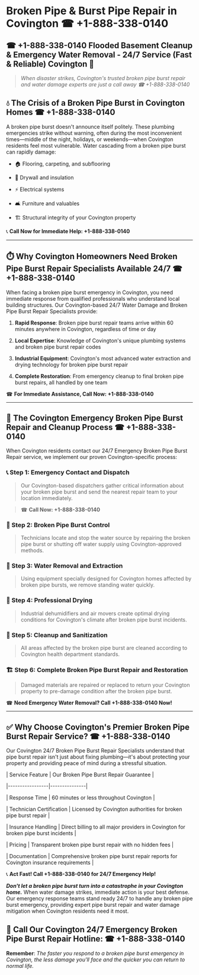 # Broken Pipe & Burst Pipe Repair in Covington ☎ +1-888-338-0140  
## ☎ +1-888-338-0140 Flooded Basement Cleanup & Emergency Water Removal - 24/7 Service (Fast & Reliable) Covington 🚨  

> *When disaster strikes, Covington's trusted broken pipe burst repair and water damage experts are just a call away ☎ +1-888-338-0140*  

## 💧 The Crisis of a Broken Pipe Burst in Covington Homes ☎ +1-888-338-0140  

A broken pipe burst doesn't announce itself politely. These plumbing emergencies strike without warning, often during the most inconvenient times—middle of the night, holidays, or weekends—when Covington residents feel most vulnerable. Water cascading from a broken pipe burst can rapidly damage:  

* 🏠 Flooring, carpeting, and subflooring  
* 🧱 Drywall and insulation  
* ⚡ Electrical systems  
* 🛋️ Furniture and valuables  
* 🏗️ Structural integrity of your Covington property  

📞 **Call Now for Immediate Help: +1-888-338-0140**  

---  

## ⏱️ Why Covington Homeowners Need Broken Pipe Burst Repair Specialists Available 24/7 ☎ +1-888-338-0140  

When facing a broken pipe burst emergency in Covington, you need immediate response from qualified professionals who understand local building structures. Our Covington-based 24/7 Water Damage and Broken Pipe Burst Repair Specialists provide:  

1. **Rapid Response**: Broken pipe burst repair teams arrive within 60 minutes anywhere in Covington, regardless of time or day  
2. **Local Expertise**: Knowledge of Covington's unique plumbing systems and broken pipe burst repair codes  
3. **Industrial Equipment**: Covington's most advanced water extraction and drying technology for broken pipe burst repair  
4. **Complete Restoration**: From emergency cleanup to final broken pipe burst repairs, all handled by one team  

☎ **For Immediate Assistance, Call Now: +1-888-338-0140**  

---  

## 🔧 The Covington Emergency Broken Pipe Burst Repair and Cleanup Process ☎ +1-888-338-0140  

When Covington residents contact our 24/7 Emergency Broken Pipe Burst Repair service, we implement our proven Covington-specific process:  

### 📞 Step 1: Emergency Contact and Dispatch  
> Our Covington-based dispatchers gather critical information about your broken pipe burst and send the nearest repair team to your location immediately.  
> ☎ **Call Now: +1-888-338-0140**  

### 🚿 Step 2: Broken Pipe Burst Control  
> Technicians locate and stop the water source by repairing the broken pipe burst or shutting off water supply using Covington-approved methods.  

### 🌊 Step 3: Water Removal and Extraction  
> Using equipment specially designed for Covington homes affected by broken pipe bursts, we remove standing water quickly.  

### 💨 Step 4: Professional Drying  
> Industrial dehumidifiers and air movers create optimal drying conditions for Covington's climate after broken pipe burst incidents.  

### 🧼 Step 5: Cleanup and Sanitization  
> All areas affected by the broken pipe burst are cleaned according to Covington health department standards.  

### 🏗️ Step 6: Complete Broken Pipe Burst Repair and Restoration  
> Damaged materials are repaired or replaced to return your Covington property to pre-damage condition after the broken pipe burst.  

☎ **Need Emergency Water Removal? Call +1-888-338-0140 Now!**  

---  

## ✅ Why Choose Covington's Premier Broken Pipe Burst Repair Service? ☎ +1-888-338-0140  

Our Covington 24/7 Broken Pipe Burst Repair Specialists understand that pipe burst repair isn't just about fixing plumbing—it's about protecting your property and providing peace of mind during a stressful situation.  

| Service Feature | Our Broken Pipe Burst Repair Guarantee |  
|-----------------|---------------|  
| Response Time | 60 minutes or less throughout Covington |  
| Technician Certification | Licensed by Covington authorities for broken pipe burst repair |  
| Insurance Handling | Direct billing to all major providers in Covington for broken pipe burst incidents |  
| Pricing | Transparent broken pipe burst repair with no hidden fees |  
| Documentation | Comprehensive broken pipe burst repair reports for Covington insurance requirements |  

📞 **Act Fast! Call +1-888-338-0140 for 24/7 Emergency Help!**  

***Don't let a broken pipe burst turn into a catastrophe in your Covington home.*** When water damage strikes, immediate action is your best defense. Our emergency response teams stand ready 24/7 to handle any broken pipe burst emergency, providing expert pipe burst repair and water damage mitigation when Covington residents need it most.  

## 📱 Call Our Covington 24/7 Emergency Broken Pipe Burst Repair Hotline: ☎ +1-888-338-0140  

**Remember**: *The faster you respond to a broken pipe burst emergency in Covington, the less damage you'll face and the quicker you can return to normal life.*